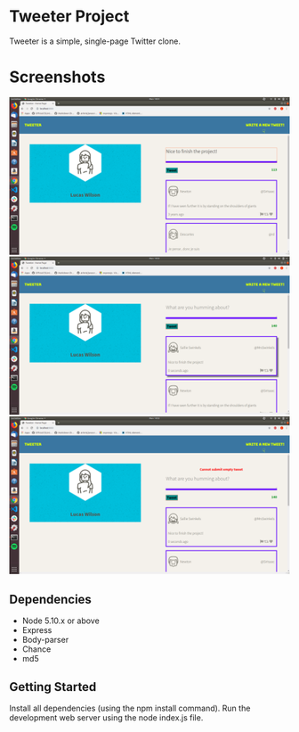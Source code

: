 # Tweeter Project

Tweeter is a simple, single-page Twitter clone.

# Screenshots

!["Screenshot of tweet compose box"](https://github.com/willow123red/tweeter/blob/master/docs/tweet-awaiting-submission.png?raw=true)
!["screenshot of recent tweets"](https://github.com/willow123red/tweeter/blob/master/docs/recently-submitted-new-tweet.png?raw=true)
!["Showing error message for tweet"](https://github.com/willow123red/tweeter/blob/master/docs/tweet-with-error.png?raw=true)


## Dependencies

- Node 5.10.x or above
- Express
- Body-parser
- Chance
- md5

## Getting Started

Install all dependencies (using the npm install command).
Run the development web server using the node index.js file.
